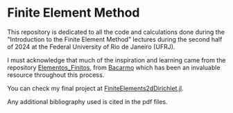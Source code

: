 # Finite Element Method

This repository is dedicated to all the code and calculations done during the "Introduction to the Finite Element Method" lectures during the second half of 2024 at the Federal University of Rio de Janeiro (UFRJ).

I must acknowledge that much of the inspiration and learning came from the repository [Elementos_Finitos](https://github.com/bacarmo/Elementos_Finitos), from [Bacarmo](https://github.com/bacarmo) which has been an invaluable resource throughout this process.

You can check my final project at [FiniteElements2dDirichlet.jl](https://github.com/joaovictorlopezpereira/FiniteElements2dDirichlet.jl).

Any additional bibliography used is cited in the pdf files.
